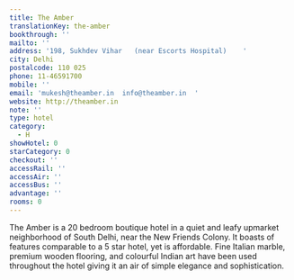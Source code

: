 ```yaml
---
title: The Amber
translationKey: the-amber
bookthrough: ''
mailto: ''
address: '198, Sukhdev Vihar   (near Escorts Hospital)    '
city: Delhi
postalcode: 110 025
phone: 11-46591700
mobile: ''
email: 'mukesh@theamber.in  info@theamber.in  '
website: http://theamber.in
note: ''
type: hotel
category:
  - H
showHotel: 0
starCategory: 0
checkout: ''
accessRail: ''
accessAir: ''
accessBus: ''
advantage: ''
rooms: 0
---
```

The Amber is a 20 bedroom boutique hotel in a quiet and leafy upmarket neighborhood of South Delhi, near the New Friends Colony.    It boasts of features comparable to a 5 star hotel, yet is affordable. Fine Italian marble, premium wooden flooring, and colourful Indian art have been used throughout the hotel giving it an air of simple elegance and sophistication. 